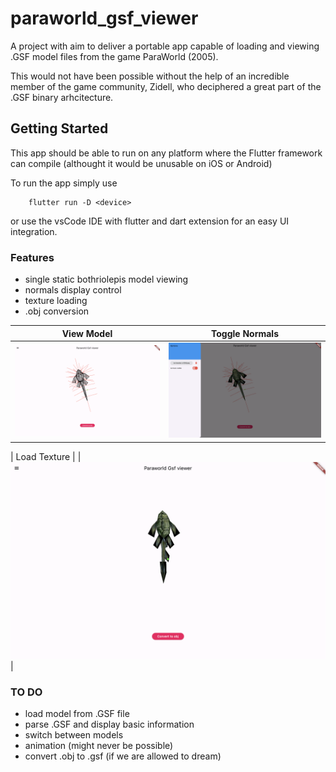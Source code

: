 # paraworld_gsf_viewer

A project with aim to deliver a portable app capable of loading and viewing 
.GSF model files from the game ParaWorld (2005).

This would not have been possible without the help of an incredible member of the game community, Zidell, who deciphered a great part of the .GSF binary arhcitecture.

## Getting Started

This app should be able to run on any platform where the Flutter framework can compile (althought it would be unusable on iOS or Android)

To run the app simply use 
```
    flutter run -D <device>
```

or use the vsCode IDE with flutter and dart extension for an easy UI integration.

### Features

- single static bothriolepis model viewing
- normals display control
- texture loading
- .obj conversion

| View Model                                         | Toggle Normals          |
| --------------------------------------------- | ---------------------- |
|![show1](./docs/screenshots/soft_capture1.png) | ![show2](./docs/screenshots/soft_capture2.png)

| Load Texture |
 |  ![show3](./docs/screenshots/soft_capture3.png) |


### TO DO

- load model from .GSF file
- parse .GSF and display basic information
- switch between models
- animation (might never be possible)
- convert .obj to .gsf (if we are allowed to dream)

